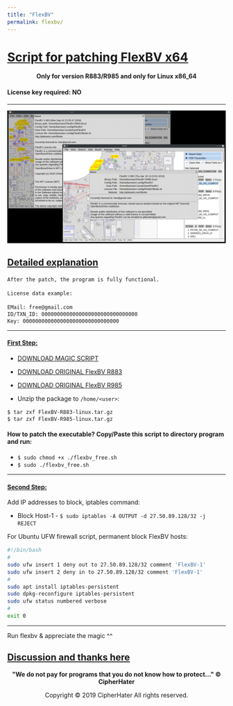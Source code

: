 ```yaml
---
title: "FlexBV"
permalink: flexbv/
---
```


# [Script for patching FlexBV x64]()

<center>
	<p><b>
		Only for version R883/R985 and only for Linux x86_64
	</b></p>
</center>

#### License key required: NO

---

![FLEXBV](images/flexbv.jpg)


## [Detailed explanation]()

```
After the patch, the program is fully functional.

License data example:

EMail: free@gmail.com
ID/TXN_ID: 0000000000000000000000000000000
Key: 0000000000000000000000000000000
```

---

#### [First Step:]()
 
- [DOWNLOAD MAGIC SCRIPT](https://raw.githubusercontent.com/cipherhater/CipherHater/master/flexbv_free.sh)

- [DOWNLOAD ORIGINAL FlexBV R883](orig/FlexBV-R883-linux.tar.gz)

- [DOWNLOAD ORIGINAL FlexBV R985](orig/FlexBV-R985-linux.tar.gz)

- Unzip the package to `/home/<user>`:

```
$ tar zxf FlexBV-R883-linux.tar.gz
$ tar zxf FlexBV-R985-linux.tar.gz

```
 
#### How to patch the executable? Copy/Paste this script to directory program and run:

- ```$ sudo chmod +x ./flexbv_free.sh```
- ```$ sudo ./flexbv_free.sh```
  
---

#### [Second Step:]()

Add IP addresses to block, iptables command:

 - Block Host-1 - ```$ sudo iptables -A OUTPUT -d 27.50.89.128/32 -j REJECT```

For Ubuntu UFW firewall script, permanent block FlexBV hosts:

```bash
#!/bin/bash
#
sudo ufw insert 1 deny out to 27.50.89.128/32 comment 'FlexBV-1'
sudo ufw insert 2 deny in to 27.50.89.128/32 comment 'FlexBV-1'
#
sudo apt install iptables-persistent
sudo dpkg-reconfigure iptables-persistent
sudo ufw status numbered verbose
#
exit 0
```

---

 Run flexbv & appreciate the magic ^^

## [Discussion and thanks here](https://gist.github.com/cipherhater/4e75d4e4551db171de03e9618456a7ea)

<center>
    <p><b>
	"We do not pay for programs that you do not know how to protect..." &copy; CipherHater
    </b></p>
</center>

<center>
    <p>
	Copyright &copy; 2019 CipherHater All rights reserved.
    </p>
</center>
